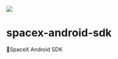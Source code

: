 [![](https://jitpack.io/v/emilg1101/spacex-android-sdk.svg)](https://jitpack.io/#emilg1101/spacex-android-sdk)
# spacex-android-sdk
🚀SpaceX Android SDK
